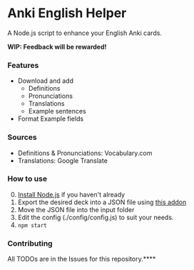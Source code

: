 # Anki English Helper

A Node.js script to enhance your English Anki cards.

**WIP: Feedback will be rewarded!**

### Features
- Download and add
	- Definitions	
	- Pronunciations
	- Translations
	- Example sentences
- Format Example fields

### Sources
- Definitions & Pronunciations: Vocabulary.com
- Translations: Google Translate

### How to use

0. [Install Node.js](https://nodejs.org/dist/v8.6.0/node-v8.6.0-x64.msi) if you haven't already 
1. Export the desired deck into a JSON file using [this addon](https://ankiweb.net/shared/info/1589071665)
2. Move the JSON file into the input folder
3. Edit the config (./config/config.js) to suit your needs.
4. `npm start`

### Contributing

All TODOs are in the Issues for this repository.****